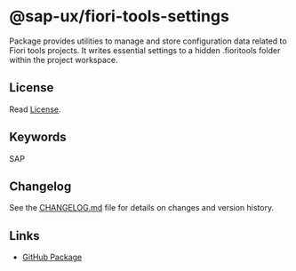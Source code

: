 # @sap-ux/fiori-tools-settings

Package provides utilities to manage and store configuration data related to Fiori tools projects. It writes essential settings to a hidden .fioritools folder within the project workspace.

## License

Read [License](./LICENSE).

## Keywords
SAP

## Changelog

See the [CHANGELOG.md](https://github.com/SAP/open-ux-tools/blob/main/packages/fiori-tools-settings/CHANGELOG.md) file for details on changes and version history.
## Links

- [GitHub Package](https://github.com/SAP/open-ux-tools/tree/main/packages/fiori-tools-settings)